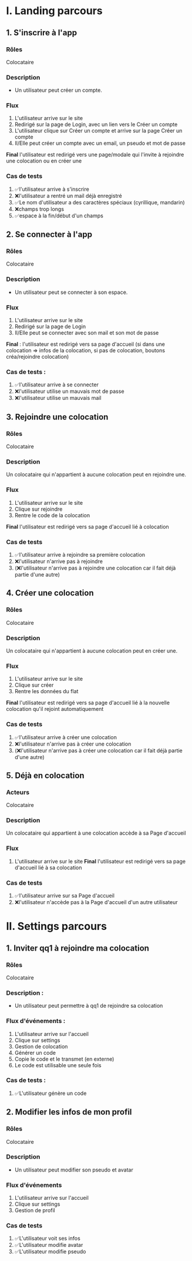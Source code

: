 # I. Landing parcours
## 1. S'inscrire à l'app
### Rôles
Colocataire

### Description
- Un utilisateur peut créer un compte.

### Flux
1. L'utilisateur arrive sur le site
2. Redirigé sur la page de Login, avec un lien vers le Créer un compte
3. L'utilisateur clique sur Créer un compte et arrive sur la page Créer un compte
4. Il/Elle peut créer un compte avec un email, un pseudo et mot de passe

**Final** l'utilisateur est redirigé vers une page/modale qui l'invite à rejoindre une colocation ou en créer une

### Cas de tests
1. ✅l'utilisateur arrive à s'inscrire
2. ❌l'utilisateur a rentré un mail déjà enregistré
3. ✅Le nom d'utilisateur a des caractères spéciaux (cyrillique, mandarin)
4. ❌champs trop longs
5. ✅espace à la fin/début d'un champs

## 2. Se connecter à l'app
### Rôles
Colocataire

### Description
- Un utilisateur peut se connecter à son espace.

### Flux
1. L'utilisateur arrive sur le site
2. Redirigé sur la page de Login
3. Il/Elle peut se connecter avec son mail et son mot de passe 

**Final** : l'utilisateur est redirigé vers sa page d'accueil (si dans une colocation => infos de la colocation, si pas de colocation, boutons créa/rejoindre colocation)

### Cas de tests :
1. ✅l'utilisateur arrive à se connecter
2. ❌l'utilisateur utilise un mauvais mot de passe
3. ❌l'utilisateur utilise un mauvais mail

## 3. Rejoindre une colocation
### Rôles
Colocataire

### Description
Un colocataire qui n'appartient à aucune colocation peut en rejoindre une.

### Flux
1. L'utilisateur arrive sur le site
2. Clique sur rejoindre
3. Rentre le code de la colocation  

**Final** l'utilisateur est redirigé vers sa page d'accueil lié à colocation

### Cas de tests
1. ✅l'utilisateur arrive à rejoindre sa première colocation
2. ❌l'utilisateur n'arrive pas à rejoindre
3. (❌l'utilisateur n'arrive pas à rejoindre une colocation car il fait déjà partie d'une autre)

## 4. Créer une colocation
### Rôles
Colocataire

### Description
Un colocataire qui n'appartient à aucune colocation peut en créer une.

### Flux
1. L'utilisateur arrive sur le site
2. Clique sur créer
3. Rentre les données du flat

**Final** l'utilisateur est redirigé vers sa page d'accueil lié à la nouvelle colocation qu'il rejoint automatiquement

### Cas de tests
1. ✅l'utilisateur arrive à créer une colocation
2. ❌l'utilisateur n'arrive pas à créer une colocation
3. (❌l'utilisateur n'arrive pas à créer une colocation car il fait déjà partie d'une autre)

## 5. Déjà en colocation
### Acteurs
Colocataire

### Description
Un colocataire qui appartient à une colocation accède à sa Page d'accueil

### Flux
1. L'utilisateur arrive sur le site
**Final** l'utilisateur est redirigé vers sa page d'accueil lié à sa colocation

### Cas de tests
1. ✅l'utilisateur arrive sur sa Page d'accueil
2. ❌l'utilisateur n'accède pas à la Page d'accueil d'un autre utilisateur
  
# II. Settings parcours
## 1. Inviter qq1 à rejoindre ma colocation
### Rôles
Colocataire

### Description :
- Un utilisateur peut permettre à qq1 de rejoindre sa colocation

### Flux d'événements :
1. L'utilisateur arrive sur l'accueil
2. Clique sur settings
3. Gestion de colocation
4. Générer un code
5. Copie le code et le transmet (en externe)
6. Le code est utilisable une seule fois

### Cas de tests :
1. ✅L'utilisateur génère un code

## 2. Modifier les infos de mon profil
### Rôles
Colocataire

### Description
- Un utilisateur peut modifier son pseudo et avatar

### Flux d'événements
1. L'utilisateur arrive sur l'accueil
2. Clique sur settings
3. Gestion de profil

### Cas de tests
1. ✅L'utilisateur voit ses infos
2. ✅L'utilisateur modifie avatar
3. ✅L'utilisateur modifie pseudo
